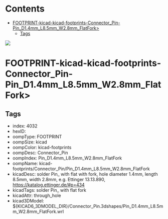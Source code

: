



Contents
========

* [FOOTPRINT-kicad-kicad-footprints-Connector_Pin-Pin_D1.4mm_L8.5mm_W2.8mm_FlatFork>](#footprint-kicad-kicad-footprints-connector_pin-pin_d14mm_l85mm_w28mm_flatfork)
	* [Tags](#tags)
  
![][im]
# FOOTPRINT-kicad-kicad-footprints-Connector_Pin-Pin_D1.4mm_L8.5mm_W2.8mm_FlatFork>

## Tags

- index: 4032
- hexID: 
- oompType: FOOTPRINT
- oompSize: kicad
- oompColor: kicad-footprints
- oompDesc: Connector_Pin
- oompIndex: Pin_D1.4mm_L8.5mm_W2.8mm_FlatFork
- oompName: kicad-footprints/Connector_Pin/Pin_D1.4mm_L8.5mm_W2.8mm_FlatFork
- kicadDesc: solder Pin_ with flat with fork, hole diameter 1.4mm, length 8.5mm, width 2.8mm, e.g. Ettinger 13.13.890, https://katalog.ettinger.de/#p=434
- kicadTags: solder Pin_ with flat fork
- kicadAttr: through_hole
- kicad3DModel: ${KICAD6_3DMODEL_DIR}/Connector_Pin.3dshapes/Pin_D1.4mm_L8.5mm_W2.8mm_FlatFork.wrl



[im]: image.png
